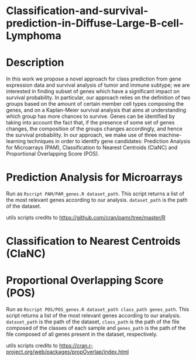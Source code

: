 # Classification-and-survival-prediction-in-Diffuse-Large-B-cell-Lymphoma
# Description
In this work we propose a novel approach for class prediction from gene expression data and survival analysis of tumor and immune subtype; we are interested in finding subset of genes which have a significant impact on survival probability. In particular, our approach relies on the definition of two groups based on the amount of certain member cell types composing the genes, and on a Kaplan-Meier survival analysis that aims at understanding which group has more chances to survive.
Genes can be identified by taking into account the fact that, if the presence of some set of genes changes, the composition of the groups changes accordingly, and hence the survival probability. In our approach, we make use of three machine-learning techniques in order to identify gene candidates: Prediction Analysis for Microarrays (PAM), Classification to Nearest Centroids (ClaNC) and Proportional Overlapping Score (POS).

# Prediction Analysis for Microarrays
Run as `Rscript PAM/PAM_genes.R dataset_path`. This script returns a list of the most relevant genes according to our analysis. `dataset_path` is the path of the dataset.

utils scripts credits to https://github.com/cran/pamr/tree/master/R

# Classification to Nearest Centroids (ClaNC) 


# Proportional Overlapping Score (POS)
Run as `Rscript POS/POS_genes.R dataset_path class_path genes_path`. This script returns a list of the most relevant genes according to our analysis. `dataset_path` is the path of the dataset, `class_path` is the path of the file composed of the classes of each sample and `genes_path` is the path of the file composed of all genes present in the dataset, respectively.

utils scripts credits to https://cran.r-project.org/web/packages/propOverlap/index.html
